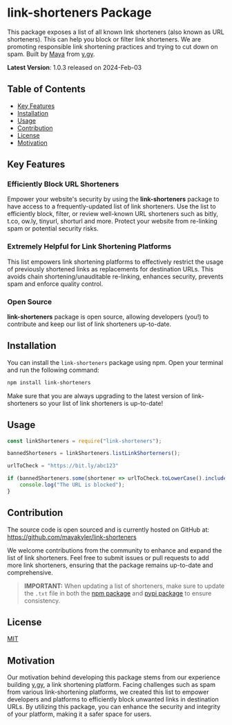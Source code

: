# link-shorteners Package

This package exposes a list of all known link shorteners (also known as URL shorteners). 
This can help you block or filter link shorteners. We are promoting responsible link shortening practices and trying to cut down on spam.
Built by [Maya](https://mayakyler.com) from [y.gy](https://app.y.gy).

**Latest Version**: 1.0.3 released on 2024-Feb-03

## Table of Contents
- [Key Features](#key-features)
- [Installation](#installation)
- [Usage](#usage)
- [Contribution](#contribution)
- [License](#license)
- [Motivation](#motivation)

## Key Features

### Efficiently Block URL Shorteners
Empower your website's security by using the **link-shorteners** package to have access to a frequently-updated list of link shorteners. Use the list to efficiently block, filter, or review well-known URL shorteners such as bitly, t.co, ow.ly, tinyurl, shorturl and more. Protect your website from re-linking spam or potential security risks.

### Extremely Helpful for Link Shortening Platforms
This list empowers link shortening platforms to effectively restrict the usage of previously shortened links as replacements for destination URLs. This avoids chain shortening/unauditable re-linking, enhances security, prevents spam and enforce quality control.

### Open Source
**link-shorteners** package is open source, allowing developers (you!) to contribute and keep our list of link shorteners up-to-date.

## Installation

You can install the `link-shorteners` package using npm. Open your terminal and run the following command:

```bash
npm install link-shorteners
```

Make sure that you are always upgrading to the latest version of link-shorteners so your list of link shorteners is up-to-date!

## Usage
```javascript
const linkShorteners = require("link-shorteners");

bannedShorteners = linkShorteners.listLinkShorterners();

urlToCheck = "https://bit.ly/abc123"

if (bannedShorteners.some(shortener => urlToCheck.toLowerCase().includes(shortener))) {
    console.log("The URL is blocked");
}

```

## Contribution

The source code is open sourced and is currently hosted on GitHub at: https://github.com/mayakyler/link-shorteners

We welcome contributions from the community to enhance and expand the list of link shorteners. Feel free to submit issues or pull requests to add more link shorteners, ensuring that the package remains up-to-date and comprehensive.

> **IMPORTANT:** When updating a list of shorteners, make sure to update the `.txt` file in both the [npm package](https://github.com/mayakyler/link-shorteners/blob/main/js-link-shorteners/src/link-shorteners.txt) and [pypi package](https://github.com/mayakyler/link-shorteners/blob/main/py-link-shorteners/link_shorteners/link-shorteners.txt) to ensure consistency.

## License

[MIT](https://github.com/mayakyler/link-shorteners/blob/main/LICENSE)

## Motivation

Our motivation behind developing this package stems from our experience building [y.gy](https://app.y.gy/), a link shortening platform. Facing challenges such as spam from various link-shortening platforms, we created this list to empower developers and platforms to efficiently block unwanted links in destination URLs. By utilizing this package, you can enhance the security and integrity of your platform, making it a safer space for users.